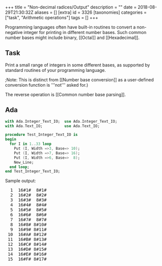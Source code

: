 +++
title = "Non-decimal radices/Output"
description = ""
date = 2018-08-29T21:30:32Z
aliases = []
[extra]
id = 3326
[taxonomies]
categories = ["task", "Arithmetic operations"]
tags = []
+++

Programming languages often have built-in routines to convert a non-negative integer for printing in different number bases. Such common number bases might include binary, [[Octal]] and [[Hexadecimal]].


## Task

Print a small range of integers in some different bases, as supported by standard routines of your programming language.


;Note:
This is distinct from [[Number base conversion]] as a user-defined conversion function is '''not''' asked for.)

The reverse operation is [[Common number base parsing]].





## Ada


```ada
with Ada.Integer_Text_IO;  use Ada.Integer_Text_IO;
with Ada.Text_IO;          use Ada.Text_IO;

procedure Test_Integer_Text_IO is
begin
  for I in 1..33 loop
    Put (I, Width =>3, Base=> 10);
    Put (I, Width =>7, Base=> 16);
    Put (I, Width =>6, Base=>  8);
    New_Line;
  end loop;
end Test_Integer_Text_IO;
```

Sample output:
<pre style="height:30ex;overflow:scroll">
  1  16#1#  8#1#
  2  16#2#  8#2#
  3  16#3#  8#3#
  4  16#4#  8#4#
  5  16#5#  8#5#
  6  16#6#  8#6#
  7  16#7#  8#7#
  8  16#8# 8#10#
  9  16#9# 8#11#
 10  16#A# 8#12#
 11  16#B# 8#13#
 12  16#C# 8#14#
 13  16#D# 8#15#
 14  16#E# 8#16#
 15  16#F# 8#17#
 16 16#10# 8#20#
 17 16#11# 8#21#
 18 16#12# 8#22#
 19 16#13# 8#23#
 20 16#14# 8#24#
 21 16#15# 8#25#
 22 16#16# 8#26#
 23 16#17# 8#27#
 24 16#18# 8#30#
 25 16#19# 8#31#
 26 16#1A# 8#32#
 27 16#1B# 8#33#
 28 16#1C# 8#34#
 29 16#1D# 8#35#
 30 16#1E# 8#36#
 31 16#1F# 8#37#
 32 16#20# 8#40#
 33 16#21# 8#41#

```



## Aime


```aime
o_xinteger(16, 1000000);
o_byte('\n');
o_xinteger(5, 1000000);
o_byte('\n');
o_xinteger(2, 1000000);
o_byte('\n');
```



## ALGOL 68

```algol68
main:(
  FOR i TO 33 DO
    printf(($10r6d," "16r6d," "8r6dl$, BIN i, BIN i, BIN i))
  OD
)
```

Sample output:

```txt

000001 000001 000001
000002 000002 000002
000003 000003 000003
000004 000004 000004
000005 000005 000005
000006 000006 000006
000007 000007 000007
000008 000008 000010
000009 000009 000011
000010 00000a 000012
000011 00000b 000013
000012 00000c 000014
000013 00000d 000015
000014 00000e 000016
000015 00000f 000017
000016 000010 000020
000017 000011 000021
000018 000012 000022
000019 000013 000023
000020 000014 000024
000021 000015 000025
000022 000016 000026
000023 000017 000027
000024 000018 000030
000025 000019 000031
000026 00001a 000032
000027 00001b 000033
000028 00001c 000034
000029 00001d 000035
000030 00001e 000036
000031 00001f 000037
000032 000020 000040
000033 000021 000041

```



## ALGOL W

Algol W has a standard procedure intbase16 that returns its parameter converted to a string in hexadecimal.

```algolw
begin
    % print some numbers in hex %
    for i := 0 until 20 do write( intbase16( i ) )
end.
```

```txt

    00000000
    00000001
    00000002
    00000003
    00000004
    00000005
    00000006
    00000007
    00000008
    00000009
    0000000A
    0000000B
    0000000C
    0000000D
    0000000E
    0000000F
    00000010
    00000011
    00000012
    00000013
    00000014

```



## AutoHotkey

contributed by Laszlo on the ahk [http://www.autohotkey.com/forum/post-276235.html#276235 forum]

```AutoHotkey
MsgBox % BC("FF",16,3) ; -> 100110 in base 3 = FF in hex = 256 in base 10

BC(NumStr,InputBase=8,OutputBase=10) {
  Static S = 12345678901234567890123456789012345678901234567890123456789012345
  DllCall("msvcrt\_i64toa","Int64",DllCall("msvcrt\_strtoui64","Str",NumStr,"Uint",0,"UInt",InputBase,"CDECLInt64"),"Str",S,"UInt",OutputBase,"CDECL")
  Return S
}
```



## AWK

C's printf() is just exposed:

```awk
$ awk '{printf("%d 0%o 0x%x\n",$1,$1,$1)}'
10
10 012 0xa
16
16 020 0x10
255
255 0377 0xff
```



## BBC BASIC


```bbcbasic
      REM STR$ converts to a decimal string:
      PRINT STR$(0)
      PRINT STR$(123456789)
      PRINT STR$(-987654321)

      REM STR$~ converts to a hexadecimal string:
      PRINT STR$~(43981)
      PRINT STR$~(-1)
```

'''Output:'''

```txt

0
123456789
-987654321
ABCD
FFFFFFFF

```



## Bc

Variable <code>obase</code> is the base for all output.  It can be 2 (binary) up to some implementation-dependent limit.  In [[GNU bc]] the limit may be large, for example 2^31, with "digits" of bases bigger than 36 printed as individual decimal numbers.
```Bc

for(i=1;i<10;i++) {
  obase=10; print i," "
  obase=8; print i," "
  obase=3; print i," "
  obase=2; print i
  print "\n"
}
```



## C



```c
#include <stdio.h>

int main()
{
  int i;

  for(i=1; i <= 33; i++)
    printf("%6d %6x %6o\n", i, i, i);

  return 0;
}
```


Binary conversion using <tt>%b</tt> is not standard.


## C#


```c#

using System;

namespace NonDecimalRadicesOutput
{
    class Program
    {
        static void Main(string[] args)
        {
            for (int i = 0; i < 42; i++)
            {
                string binary = Convert.ToString(i, 2);
                string octal = Convert.ToString(i, 8);
                string hexadecimal = Convert.ToString(i, 16);
                Console.WriteLine(string.Format("Decimal: {0}, Binary: {1}, Octal: {2}, Hexadecimal: {3}", i, binary, octal, hexadecimal));
            }

            Console.ReadKey();
        }
    }
}

```

```txt

Decimal: 0, Binary: 0, Octal: 0, Hexadecimal: 0
Decimal: 1, Binary: 1, Octal: 1, Hexadecimal: 1
Decimal: 2, Binary: 10, Octal: 2, Hexadecimal: 2
Decimal: 3, Binary: 11, Octal: 3, Hexadecimal: 3
Decimal: 4, Binary: 100, Octal: 4, Hexadecimal: 4
Decimal: 5, Binary: 101, Octal: 5, Hexadecimal: 5
Decimal: 6, Binary: 110, Octal: 6, Hexadecimal: 6
Decimal: 7, Binary: 111, Octal: 7, Hexadecimal: 7
Decimal: 8, Binary: 1000, Octal: 10, Hexadecimal: 8
Decimal: 9, Binary: 1001, Octal: 11, Hexadecimal: 9
Decimal: 10, Binary: 1010, Octal: 12, Hexadecimal: a
Decimal: 11, Binary: 1011, Octal: 13, Hexadecimal: b
Decimal: 12, Binary: 1100, Octal: 14, Hexadecimal: c
Decimal: 13, Binary: 1101, Octal: 15, Hexadecimal: d
Decimal: 14, Binary: 1110, Octal: 16, Hexadecimal: e
Decimal: 15, Binary: 1111, Octal: 17, Hexadecimal: f
Decimal: 16, Binary: 10000, Octal: 20, Hexadecimal: 10
Decimal: 17, Binary: 10001, Octal: 21, Hexadecimal: 11
Decimal: 18, Binary: 10010, Octal: 22, Hexadecimal: 12
Decimal: 19, Binary: 10011, Octal: 23, Hexadecimal: 13
Decimal: 20, Binary: 10100, Octal: 24, Hexadecimal: 14
Decimal: 21, Binary: 10101, Octal: 25, Hexadecimal: 15
Decimal: 22, Binary: 10110, Octal: 26, Hexadecimal: 16
Decimal: 23, Binary: 10111, Octal: 27, Hexadecimal: 17
Decimal: 24, Binary: 11000, Octal: 30, Hexadecimal: 18
Decimal: 25, Binary: 11001, Octal: 31, Hexadecimal: 19
Decimal: 26, Binary: 11010, Octal: 32, Hexadecimal: 1a
Decimal: 27, Binary: 11011, Octal: 33, Hexadecimal: 1b
Decimal: 28, Binary: 11100, Octal: 34, Hexadecimal: 1c
Decimal: 29, Binary: 11101, Octal: 35, Hexadecimal: 1d
Decimal: 30, Binary: 11110, Octal: 36, Hexadecimal: 1e
Decimal: 31, Binary: 11111, Octal: 37, Hexadecimal: 1f
Decimal: 32, Binary: 100000, Octal: 40, Hexadecimal: 20
Decimal: 33, Binary: 100001, Octal: 41, Hexadecimal: 21
Decimal: 34, Binary: 100010, Octal: 42, Hexadecimal: 22
Decimal: 35, Binary: 100011, Octal: 43, Hexadecimal: 23
Decimal: 36, Binary: 100100, Octal: 44, Hexadecimal: 24
Decimal: 37, Binary: 100101, Octal: 45, Hexadecimal: 25
Decimal: 38, Binary: 100110, Octal: 46, Hexadecimal: 26
Decimal: 39, Binary: 100111, Octal: 47, Hexadecimal: 27
Decimal: 40, Binary: 101000, Octal: 50, Hexadecimal: 28
Decimal: 41, Binary: 101001, Octal: 51, Hexadecimal: 29

```


Binary conversion is not standard.


## C++



```cpp
#include <iostream>
#include <iomanip>

int main()
{
  for (int i = 0; i <= 33; i++)
    std::cout << std::setw(6) << std::dec << i << " "
              << std::setw(6) << std::hex << i << " "
              << std::setw(6) << std::oct << i << std::endl;

  return 0;
}
```



## Clojure

Clojure eschews duplicating functionality already present in Java when interop is sufficiently idiomatic:

```lisp
(Integer/toBinaryString 25) ; returns "11001"
(Integer/toOctalString 25)  ; returns "31"
(Integer/toHexString 25)    ; returns "19"

(dotimes [i 20]
  (println (Integer/toHexString i)))
```



## Common Lisp


```lisp
(loop for n from 0 to 33 do
  (format t " ~6B ~3O ~2D ~2X~%" n n n n))
```



## D


```d
import std.stdio;

void main() {
    writeln("Base: 2      8     10     16");
    writeln("----------------------------");
    foreach (i; 0 .. 34)
        writefln(" %6b %6o %6d %6x", i, i, i, i);
}
```

```txt
Base: 2      8     10     16
----------------------------
      0      0      0      0
      1      1      1      1
     10      2      2      2
     11      3      3      3
    100      4      4      4
    101      5      5      5
    110      6      6      6
    111      7      7      7
   1000     10      8      8
   1001     11      9      9
   1010     12     10      a
   1011     13     11      b
   1100     14     12      c
   1101     15     13      d
   1110     16     14      e
   1111     17     15      f
  10000     20     16     10
  10001     21     17     11
  10010     22     18     12
  10011     23     19     13
  10100     24     20     14
  10101     25     21     15
  10110     26     22     16
  10111     27     23     17
  11000     30     24     18
  11001     31     25     19
  11010     32     26     1a
  11011     33     27     1b
  11100     34     28     1c
  11101     35     29     1d
  11110     36     30     1e
  11111     37     31     1f
 100000     40     32     20
 100001     41     33     21
```


### Tango Version

Number following formatting character is width. When no formatting
character is specified it is inferred from variable's type.

```d
for (int i = 0; i < 35; i++)
    Stdout.formatln ("{:b8} {:o3} {} {:x2}", i, i, i, i);
```



## E


```e
for value in 0..33 {
  for base in [2, 8, 10, 12, 16, 36] {
    def s := value.toString(base)
    print(" " * (8 - s.size()), s)
  }
  println()
}
```



## Elixir


```elixir
Enum.each(0..32, fn i -> :io.format "~2w :~6.2B, ~2.8B, ~2.16B~n", [i,i,i,i] end)
```


<pre style="height: 32ex; overflow: scroll">
 0 :     0,  0,  0
 1 :     1,  1,  1
 2 :    10,  2,  2
 3 :    11,  3,  3
 4 :   100,  4,  4
 5 :   101,  5,  5
 6 :   110,  6,  6
 7 :   111,  7,  7
 8 :  1000, 10,  8
 9 :  1001, 11,  9
10 :  1010, 12,  A
11 :  1011, 13,  B
12 :  1100, 14,  C
13 :  1101, 15,  D
14 :  1110, 16,  E
15 :  1111, 17,  F
16 : 10000, 20, 10
17 : 10001, 21, 11
18 : 10010, 22, 12
19 : 10011, 23, 13
20 : 10100, 24, 14
21 : 10101, 25, 15
22 : 10110, 26, 16
23 : 10111, 27, 17
24 : 11000, 30, 18
25 : 11001, 31, 19
26 : 11010, 32, 1A
27 : 11011, 33, 1B
28 : 11100, 34, 1C
29 : 11101, 35, 1D
30 : 11110, 36, 1E
31 : 11111, 37, 1F
32 :100000, 40, 20

```



## Erlang

Printing 63 (decimal) in some different bases (here: 3,8,16,26). The base can be 2..36.
```txt

4> [io:fwrite("~s ", [erlang:integer_to_list(63, X)]) || X <- [3,8,16,26]].
2100 77 3F 2B

```



## Euphoria


```euphoria
for i = 1 to 33 do
    printf(1,"%6d %6x %6o\n",{i,i,i})
end for
```


=={{header|F_Sharp|F#}}==
<p>Base 8, 10 and 16 can be output by <code>printf</code></p>

```fsharp
let ns = [30..33]
ns |> Seq.iter (fun n -> printfn " %3o %2d %2X" n n n)
```

```txt
 36 30 1E
 37 31 1F
 40 32 20
 41 33 21
```

<p>The .NET library <code>System.Convert</code> is able to also convert from and to base 2</p>

```fsharp
let bases = [2; 8; 10; 16]

ns |> Seq.map (fun n -> Seq.initInfinite (fun i -> n))
|> Seq.map (fun s -> Seq.zip s bases)
|> Seq.map (Seq.map System.Convert.ToString >> Seq.toList)
|> Seq.iter (fun s -> (printfn "%6s %2s %2s %2s" s.[0] s.[1] s.[2] s.[3]))
```

```txt
 11110 36 30 1e
 11111 37 31 1f
100000 40 32 20
100001 41 33 21
```



## Factor


```factor
1234567 2 36 [a,b] [ >base print ] with each
```

<pre style="height:30ex;overflow:scroll">
100101101011010000111
2022201111201
10231122013
304001232
42243331
13331215
4553207
2281451
1234567
773604
4b6547
342c19
241cb5
195be7
12d687
ed4ea
bdc71
98ig4
7e687
6769j
55kgf
49ahj
3h787
3407h
2i679
28jdj
206jj
1lhs8
1flm7
1adkn
15lk7
11bm4
vdwr
srsc
qglj

```



## Forth

GNU Forth has convenience functions for printing an integer in decimal or hex, regardless of the current BASE.

```forth
: main 34 1 do cr i dec. i hex. loop ;
main
...
11 $B
...
```

This is not standardized because such functions are very easy to define as needed:

```forth
: base. ( n base -- ) base @ >r  base !  .  r> base ! ;
: oct. ( n -- ) 8 base. ;
: bin. ( n -- ) 2 base. ;
```



## Fortran

```fortran
do n = 1, 33
  write(*, "(b6, o4, i4, z4)") n, n, n, n
end do
```



## FreeBASIC

FreeBASIC has built in functions called Hex, Str, Oct and Bin which convert decimal numbers into hexadecimal, decimal,
octal and binary strings respectively. Here's an example:

```freebasic
' FB 1.05.0 Win64

Dim ui(1 To 4) As UInteger = {10, 26, 52, 100}
Print "Decimal    Hex       Octal    Binary"
Print "
### ====  ========   =======   ===
"
For i As Integer = 1 To 4
  Print Str(ui(i)); Tab(12); Hex(ui(i)); Tab(23); Oct(ui(i)); Tab(31); Bin(ui(i))
Next

Sleep
```


```txt

Decimal    Hex       Octal    Binary

### ====  ========   =======   ===

10         A          12      1010
26         1A         32      11010
52         34         64      110100
100        64         144     1100100

```



## Gema

After decimal numbers in the input stream, add hexadecimal and octal of the same number in the output stream. Also after hexadecimal add decimal and octal, and after octal add decimal and hexadecimal.

```gema>0x<A
=$0 (@radix{16;10;$1}, 0@radix{16;8;$1})
0<D>=$0 (@radix{8;10;$1}, 0x@radix{8;16;$1})
<D>=$0 (0x@radix{10;16;$1}, 0@radix{10;8;$1})
```

Invocation and sample input and output

```txt
$ gema -p radix.gema
The 99 beers and 0x2D Scotches.
The 99 (0x63, 0143) beers and 0x2D (45, 055) Scotches.
```


## Go


```go
package main

import (
    "fmt"
    "math/big"
    "strconv"
)

func main() {
    // fmt.Print formats integer types directly as bases 2, 8, 10, and 16.
    fmt.Printf("%b\n", 13)
    fmt.Printf("%o\n", 13)
    fmt.Printf("%d\n", 13)
    fmt.Printf("%x\n", 13)
    // big ints work with fmt as well.
    d := big.NewInt(13)
    fmt.Printf("%b\n", d)
    fmt.Printf("%o\n", d)
    fmt.Printf("%d\n", d)
    fmt.Printf("%x\n", d)
    // strconv.FormatInt handles arbitrary bases from 2 to 36 for the
    // int64 type.  There is also strconv.FormatUInt for the uint64 type.
    // There no equivalent for big ints.
    fmt.Println(strconv.FormatInt(1313, 19))
}
```

```txt

1101
15
13
d
1101
15
13
d
3c2

```



## Haskell


```haskell
import Text.Printf

main :: IO ()
main = mapM_ f [0..33] where
  f :: Int -> IO ()
  f n = printf " %3o %2d %2X\n" n n n -- binary not supported
```


alternately, without <code>Text.Printf</code>:

```haskell
import Numeric

main :: IO ()
main = mapM_ f [0..33] where
  f :: Int -> IO ()
  f n = putStrLn $ " " ++ showOct n "" ++ " " ++ show n ++ " " ++ showHex n ""
```


Or, generalising and tabulating a little:

```haskell
import Data.List (unfoldr, transpose, intercalate)
import Data.Array (Array, listArray, (!))
import Data.Monoid ((<>))


-- ARBITRARY RADICES ---------------------------------------
bases :: [Int]
bases = abs <$> [2, 7, 8, 10, 12, 16, 32]

tableRows :: [[String]]
tableRows = ((([baseDigits] <*> bases) <*>) . return) <$> [1 .. 33]

digits :: Array Int Char
digits = listArray (0, 35) (['0' .. '9'] <> ['A' .. 'Z'])

baseDigits :: Int -> Int -> String
baseDigits base
  | base > 36 = const "Needs glyphs beyond Z"
  | otherwise = reverse . unfoldr remQuot
  where
    remQuot 0 = Nothing
    remQuot n =
      let (q, r) = quotRem n base
      in Just (digits ! r, q)

-- TEST AND TABULATION-------------------------------------
table :: String -> [[String]] -> [String]
table delim rows =
  intercalate delim <$>
  transpose
    ((fmap =<< flip justifyRight ' ' . maximum . fmap length) <$> transpose rows)

justifyRight :: Int -> Char -> String -> String
justifyRight n c s = drop (length s) (replicate n c <> s)

main :: IO ()
main =
  mapM_
    putStrLn
    (table " " (([fmap show, fmap $ const "----"] <*> [bases]) <> tableRows))
```

```txt
     2    7    8   10   12   16   32
  ---- ---- ---- ---- ---- ---- ----
     1    1    1    1    1    1    1
    10    2    2    2    2    2    2
    11    3    3    3    3    3    3
   100    4    4    4    4    4    4
   101    5    5    5    5    5    5
   110    6    6    6    6    6    6
   111   10    7    7    7    7    7
  1000   11   10    8    8    8    8
  1001   12   11    9    9    9    9
  1010   13   12   10    A    A    A
  1011   14   13   11    B    B    B
  1100   15   14   12   10    C    C
  1101   16   15   13   11    D    D
  1110   20   16   14   12    E    E
  1111   21   17   15   13    F    F
 10000   22   20   16   14   10    G
 10001   23   21   17   15   11    H
 10010   24   22   18   16   12    I
 10011   25   23   19   17   13    J
 10100   26   24   20   18   14    K
 10101   30   25   21   19   15    L
 10110   31   26   22   1A   16    M
 10111   32   27   23   1B   17    N
 11000   33   30   24   20   18    O
 11001   34   31   25   21   19    P
 11010   35   32   26   22   1A    Q
 11011   36   33   27   23   1B    R
 11100   40   34   28   24   1C    S
 11101   41   35   29   25   1D    T
 11110   42   36   30   26   1E    U
 11111   43   37   31   27   1F    V
100000   44   40   32   28   20   10
100001   45   41   33   29   21   11
```



## HicEst


```HicEst
DO n = 1, 33
  WRITE(Format="b6.0, o4.0, i4.0, z4.0") n, n, n, n
ENDDO
```


=={{header|Icon}} and {{header|Unicon}}==
Strictly speaking output conversion to different representations isn't built-in to Icon and Unicon; however, printf is included as part of the standard library.

```Icon
procedure main()
write("Non-decimal radices/Output")
every i := 255 | 2 | 5 | 16 do {
   printf("%%d = %d\n",i) # integer format
   printf("%%x = %x\n",i) # hex format
   printf("%%o = %o\n",i) # octal format
   printf("%%s = %s\n",i) # string format
   printf("%%i = %i\n",i) # image format
   }
end
```


[http://www.cs.arizona.edu/icon/library/src/procs/printf.icn printf.icn provides printf, fprintf, and sprintf]
Output:
```txt
%d = 255
%x = ff
%o = 377
%s = 255
%i = 255
...
```



## J


J can natively break out numbers using a specific base


```j
   2 #.inv 12
1 1 0 0
   3 #.inv 100
1 0 2 0 1
   16 #.inv 180097588
10 11 12 1 2 3 4
```

However, this numeric representation would not satisfy most people's idea of "formatting", for most bases.  It might be useful, however, for bases less than 10:


```j
   8 #.inv 4009
7 6 5 1
   -.&' '": 8 #.inv 4009
7651
```

J also includes some explicit support for hexadecimal numbers


```j
  require 'convert'
   hfd 180097588
ABC1234
```

(and a few other hexadecimal related mechanisms which are not relevant here.)


## Java


```java5
public static void main(String args[]){
   for(int a= 0;a < 33;a++){
      System.out.println(Integer.toBinaryString(a));
      System.out.println(Integer.toOctalString(a));
      System.out.println(Integer.toHexString(a));
      //the above methods treat the integer as unsigned
      //there are also corresponding Long.to***String() methods for long's.

      System.out.printf("%3o %2d %2x\n",a ,a ,a); //printf like the other languages; binary not supported
   }
}
```



## JavaScript

The <code><i>number</i>.toString(<i>radix</i>)</code> method produces a string representation of a number in any radix between 2 and 36.


```javascript
var bases = [2, 8, 10, 16, 24];
for (var n = 0; n <= 33; n++) {
    var row = [];
    for (var i = 0; i < bases.length; i++)
        row.push( n.toString(bases[i]) );
    print(row.join(', '));
}
```


outputs
<pre style='height: 30ex; overflow: scroll'>0, 0, 0, 0, 0
1, 1, 1, 1, 1
10, 2, 2, 2, 2
11, 3, 3, 3, 3
100, 4, 4, 4, 4
101, 5, 5, 5, 5
110, 6, 6, 6, 6
111, 7, 7, 7, 7
1000, 10, 8, 8, 8
1001, 11, 9, 9, 9
1010, 12, 10, a, a
1011, 13, 11, b, b
1100, 14, 12, c, c
1101, 15, 13, d, d
1110, 16, 14, e, e
1111, 17, 15, f, f
10000, 20, 16, 10, g
10001, 21, 17, 11, h
10010, 22, 18, 12, i
10011, 23, 19, 13, j
10100, 24, 20, 14, k
10101, 25, 21, 15, l
10110, 26, 22, 16, m
10111, 27, 23, 17, n
11000, 30, 24, 18, 10
11001, 31, 25, 19, 11
11010, 32, 26, 1a, 12
11011, 33, 27, 1b, 13
11100, 34, 28, 1c, 14
11101, 35, 29, 1d, 15
11110, 36, 30, 1e, 16
11111, 37, 31, 1f, 17
100000, 40, 32, 20, 18
100001, 41, 33, 21, 19
```



## Julia

```julia
using Primes
println("Primes ≤ $hi written in common bases.")
@printf("%8s%8s%8s%8s", "bin", "oct", "dec", "hex")
for i in primes(50)
    @printf("%8s%8s%8s%8s\n", bin(i), oct(i), dec(i), hex(i))
end
```


```txt
Primes ≤ 50 written in common bases.
     bin     oct     dec     hex
      10       2       2       2
      11       3       3       3
     101       5       5       5
     111       7       7       7
    1011      13      11       b
    1101      15      13       d
   10001      21      17      11
   10011      23      19      13
   10111      27      23      17
   11101      35      29      1d
   11111      37      31      1f
  100101      45      37      25
  101001      51      41      29
  101011      53      43      2b
  101111      57      47      2f
```



## Kotlin


```scala
// version 1.1.2

fun main(args: Array<String>) {
    val bases = intArrayOf(2, 8, 10, 16, 19, 36)
    for (base in bases) print("%6s".format(base))
    println()
    println("-".repeat(6 * bases.size))
    for (i in 0..35) {
        for (base in bases) print("%6s".format(i.toString(base)))
        println()
    }
}
```


```txt

     2     8    10    16    19    36
------------------------------------
     0     0     0     0     0     0
     1     1     1     1     1     1
    10     2     2     2     2     2
    11     3     3     3     3     3
   100     4     4     4     4     4
   101     5     5     5     5     5
   110     6     6     6     6     6
   111     7     7     7     7     7
  1000    10     8     8     8     8
  1001    11     9     9     9     9
  1010    12    10     a     a     a
  1011    13    11     b     b     b
  1100    14    12     c     c     c
  1101    15    13     d     d     d
  1110    16    14     e     e     e
  1111    17    15     f     f     f
 10000    20    16    10     g     g
 10001    21    17    11     h     h
 10010    22    18    12     i     i
 10011    23    19    13    10     j
 10100    24    20    14    11     k
 10101    25    21    15    12     l
 10110    26    22    16    13     m
 10111    27    23    17    14     n
 11000    30    24    18    15     o
 11001    31    25    19    16     p
 11010    32    26    1a    17     q
 11011    33    27    1b    18     r
 11100    34    28    1c    19     s
 11101    35    29    1d    1a     t
 11110    36    30    1e    1b     u
 11111    37    31    1f    1c     v
100000    40    32    20    1d     w
100001    41    33    21    1e     x
100010    42    34    22    1f     y
100011    43    35    23    1g     z

```



## Locomotive Basic



```locobasic
10 FOR i=1 TO 20
20 PRINT i,BIN$(i),HEX$(i)
30 NEXT
```


Output:

<pre style='height: 30ex; overflow: scroll'> 1           1            1
 2           10           2
 3           11           3
 4           100          4
 5           101          5
 6           110          6
 7           111          7
 8           1000         8
 9           1001         9
 10          1010         A
 11          1011         B
 12          1100         C
 13          1101         D
 14          1110         E
 15          1111         F
 16          10000        10
 17          10001        11
 18          10010        12
 19          10011        13
 20          10100        14
```



## Lua


```lua
for i = 1, 33 do
    print( string.format( "%o \t %d \t %x", i, i, i ) )
end
```



## Mathematica


```Mathematica
Scan[Print[IntegerString[#, 2], ",", IntegerString[#, 8],
",",#, ",",IntegerString[#, 16],",", IntegerString[#, 36]]&, Range[38]]
```


Output:


```txt

1,1,1,1,1
10,2,2,2,2
11,3,3,3,3
...
...
100010,42,34,22,y
100011,43,35,23,z
100100,44,36,24,10
100101,45,37,25,11
100110,46,38,26,12
```


=={{header|MATLAB}} / {{header|Octave}}==

```MATLAB
fprintf('%3d  %3o  %3x\n',repmat(1:20,3,1))
```

Output:

```txt
  1    1    1
  2    2    2
  3    3    3
  4    4    4
  5    5    5
  6    6    6
  7    7    7
  8   10    8
  9   11    9
 10   12    a
 11   13    b
 12   14    c
 13   15    d
 14   16    e
 15   17    f
 16   20   10
 17   21   11
 18   22   12
 19   23   13
 20   24   14
```


=={{header|Modula-3}}==

```modula3
MODULE Conv EXPORTS Main;

IMPORT IO, Fmt;

BEGIN
  FOR i := 1 TO 33 DO
    IO.Put(Fmt.Int(i, base := 10) & " ");
    IO.Put(Fmt.Int(i, base := 16) & " ");
    IO.Put(Fmt.Int(i, base := 8) & " ");
    IO.Put("\n");
  END;
END Conv.
```

Output:
<pre style="height:30ex;overflow:scroll">
1 1 1
2 2 2
3 3 3
4 4 4
5 5 5
6 6 6
7 7 7
8 8 10
9 9 11
10 a 12
11 b 13
12 c 14
13 d 15
14 e 16
15 f 17
16 10 20
17 11 21
18 12 22
19 13 23
20 14 24
21 15 25
22 16 26
23 17 27
24 18 30
25 19 31
26 1a 32
27 1b 33
28 1c 34
29 1d 35
30 1e 36
31 1f 37
32 20 40
33 21 41

```



## NetRexx


```NetRexx
/* NetRexx */
options replace format comments java crossref symbols nobinary

import java.util.Formatter

loop i_ = 1 to 3
  loop n_ = 20 to 20000 by 2131
    select case i_
      when 1 then say useBif(n_)
      when 2 then say useJavaFormat(n_)
      when 3 then say useJavaNumber(n_)
      otherwise nop
      end
    end n_
  say
end i_

return

-- NetRexx doesn't have a decimal to octal conversion
method useBif(n_) public static
  d_ = '_'
  return '[Base 16='n_.d2x().right(8)',Base 10='n_.right(8)',Base 8='d_.right(8)',Base 2='n_.d2x().x2b().right(20)']'

-- Some of Java's java.lang.Number classes have conversion methods
method useJavaNumber(n_) public static
  nx = Long.toHexString(n_)
  nd = Long.toString(n_)
  no = Long.toOctalString(n_)
  nb = Long.toBinaryString(n_)
  return '[Base 16='Rexx(nx).right(8)',Base 10='Rexx(nd).right(8)',Base 8='Rexx(no).right(8)',Base 2='Rexx(nb).right(20)']'

-- Java Formatter doesn't have a decimal to binary conversion
method useJavaFormat(n_) public static
  fb = StringBuilder()
  fm = Formatter(fb)
  fm.format("[Base 16=%1$8x,Base 10=%1$8d,Base 8=%1$8o,Base 2=%2$20s]", [Object Long(n_), String('_')])
  return fb.toString()

```

'''Output:'''
<pre style="height:30ex; overflow:scroll;">
[Base 16=      14,Base 10=      20,Base 8=       _,Base 2=            00010100]
[Base 16=     867,Base 10=    2151,Base 8=       _,Base 2=        100001100111]
[Base 16=    10BA,Base 10=    4282,Base 8=       _,Base 2=    0001000010111010]
[Base 16=    190D,Base 10=    6413,Base 8=       _,Base 2=    0001100100001101]
[Base 16=    2160,Base 10=    8544,Base 8=       _,Base 2=    0010000101100000]
[Base 16=    29B3,Base 10=   10675,Base 8=       _,Base 2=    0010100110110011]
[Base 16=    3206,Base 10=   12806,Base 8=       _,Base 2=    0011001000000110]
[Base 16=    3A59,Base 10=   14937,Base 8=       _,Base 2=    0011101001011001]
[Base 16=    42AC,Base 10=   17068,Base 8=       _,Base 2=    0100001010101100]
[Base 16=    4AFF,Base 10=   19199,Base 8=       _,Base 2=    0100101011111111]

[Base 16=      14,Base 10=      20,Base 8=      24,Base 2=                   _]
[Base 16=     867,Base 10=    2151,Base 8=    4147,Base 2=                   _]
[Base 16=    10ba,Base 10=    4282,Base 8=   10272,Base 2=                   _]
[Base 16=    190d,Base 10=    6413,Base 8=   14415,Base 2=                   _]
[Base 16=    2160,Base 10=    8544,Base 8=   20540,Base 2=                   _]
[Base 16=    29b3,Base 10=   10675,Base 8=   24663,Base 2=                   _]
[Base 16=    3206,Base 10=   12806,Base 8=   31006,Base 2=                   _]
[Base 16=    3a59,Base 10=   14937,Base 8=   35131,Base 2=                   _]
[Base 16=    42ac,Base 10=   17068,Base 8=   41254,Base 2=                   _]
[Base 16=    4aff,Base 10=   19199,Base 8=   45377,Base 2=                   _]

[Base 16=      14,Base 10=      20,Base 8=      24,Base 2=               10100]
[Base 16=     867,Base 10=    2151,Base 8=    4147,Base 2=        100001100111]
[Base 16=    10ba,Base 10=    4282,Base 8=   10272,Base 2=       1000010111010]
[Base 16=    190d,Base 10=    6413,Base 8=   14415,Base 2=       1100100001101]
[Base 16=    2160,Base 10=    8544,Base 8=   20540,Base 2=      10000101100000]
[Base 16=    29b3,Base 10=   10675,Base 8=   24663,Base 2=      10100110110011]
[Base 16=    3206,Base 10=   12806,Base 8=   31006,Base 2=      11001000000110]
[Base 16=    3a59,Base 10=   14937,Base 8=   35131,Base 2=      11101001011001]
[Base 16=    42ac,Base 10=   17068,Base 8=   41254,Base 2=     100001010101100]
[Base 16=    4aff,Base 10=   19199,Base 8=   45377,Base 2=     100101011111111]

```



## Nim


```nim
import strutils

for i in 0..33:
  echo toBin(i, 6)," ",toOct(i, 3)," ",align($i,2)," ",toHex(i,2)
```

Output:

```txt
000000 000  0 00
000001 001  1 01
000010 002  2 02
000011 003  3 03
000100 004  4 04
000101 005  5 05
000110 006  6 06
000111 007  7 07
001000 010  8 08
001001 011  9 09
001010 012 10 0A
001011 013 11 0B
001100 014 12 0C
001101 015 13 0D
001110 016 14 0E
001111 017 15 0F
010000 020 16 10
010001 021 17 11
010010 022 18 12
010011 023 19 13
010100 024 20 14
010101 025 21 15
010110 026 22 16
010111 027 23 17
011000 030 24 18
011001 031 25 19
011010 032 26 1A
011011 033 27 1B
011100 034 28 1C
011101 035 29 1D
011110 036 30 1E
011111 037 31 1F
100000 040 32 20
100001 041 33 21
```



## OCaml


```ocaml
for n = 0 to 33 do
  Printf.printf " %3o %2d %2X\n" n n n (* binary not supported *)
done
```



## PARI/GP

The only bases supported by the language itself (as opposed to custom functions) are binary and decimal.

```parigp
printbinary(n)={
  n=binary(n);
  for(i=1,#n,print1(n[i]))
};
printdecimal(n)={
  print1(n)
};
```



## Perl


```perl
foreach my $n (0..33) {
  printf " %6b %3o %2d %2X\n", $n, $n, $n, $n;
}
```



## Perl 6


Calling the <code>.base</code> method on a number returns a string. It can handle all bases between 2 and 36:


```perl6
say 30.base(2);   # "11110"
say 30.base(8);   # "36"
say 30.base(10);  # "30"
say 30.base(16);  # "1E"
say 30.base(30);  # "10"
```


Alternatively, <code>printf</code> can be used for some common number bases:

```perl6
for 0..33 -> $n {
  printf " %6b %3o %2d %2X\n", $n xx 4;
}
```



## Phix


```phix
for i=1 to 33 do
    printf(1,"decimal:%6d hex:%6x HEX:%6X octal:%6o binary:%6b\n",{i,i,i})
end for
```



## PHP


```php
<?php
foreach (range(0, 33) as $n) {
  echo decbin($n), "\t", decoct($n), "\t", $n, "\t", dechex($n), "\n";
}
?>
```



```php
<?php
foreach (range(0, 33) as $n) {
  printf(" %6b %3o %2d %2X\n", $n, $n, $n, $n);
}
?>
```



## PicoLisp


```PicoLisp
(de printNumber (N Base)
   (when (>= N Base)
      (printNumber (/ N Base) Base) )
   (let C (% N Base)
      (and (> C 9) (inc 'C 39))
      (prin (char (+ C `(char "0")))) ) )

(printNumber 26 16))
(prinl)
(printNumber 123456789012345678901234567890 36))
(prinl)
```

Output:

```txt
1a
byw97um9s91dlz68tsi
```



## PL/I


```PL/I

get list (n);
put skip list (n);      /* Prints N in decimal */
put skip edit (n) (B);  /* prints N as a bit string, N > 0 */

```



## PowerShell

The .NET class <code>Convert</code> handles conversions in binary, octal, decimal and hexadecimal. Furthermore, format strings may be used for hexadecimal conversion.

```powershell
foreach ($n in 0..33) {
    "Base 2:  " + [Convert]::ToString($n, 2)
    "Base 8:  " + [Convert]::ToString($n, 8)
    "Base 10: " + $n
    "Base 10: " + [Convert]::ToString($n, 10)
    "Base 10: " + ("{0:D}" -f $n)
    "Base 16: " + [Convert]::ToString($n, 16)
    "Base 16: " + ("{0:X}" -f $n)
}
```



## PureBasic


```PureBasic
For i=105 To 115
  Bin$=RSet(Bin(i),8,"0") ;- Convert to wanted type & pad with '0'
  Hex$=RSet(Hex(i),4,"0")
  Dec$=RSet(Str(i),3)
  PrintN(Dec$+" decimal = %"+Bin$+" = $"+Hex$+".")
Next
```


 105 decimal = %01101001 = $0069.
 106 decimal = %01101010 = $006A.
 107 decimal = %01101011 = $006B.
 108 decimal = %01101100 = $006C.
 109 decimal = %01101101 = $006D.
 110 decimal = %01101110 = $006E.
 111 decimal = %01101111 = $006F.
 112 decimal = %01110000 = $0070.
 113 decimal = %01110001 = $0071.
 114 decimal = %01110010 = $0072.
 115 decimal = %01110011 = $0073.


## Python

Binary (b), Octal (o), Decimal (d), and Hexadecimal (X and x) are supported by the [http://www.python.org/dev/peps/pep-3101/ format]method of a string
<div style="height:30ex;overflow:scroll">
```python>>>
 for n in range(34):
	print " {0:6b} {1:3o} {2:2d} {3:2X}".format(n, n, n, n)
	#The following would give the same output, and,
	#due to the outer brackets, works with Python 3.0 too
	#print ( " {n:6b} {n:3o} {n:2d} {n:2X}".format(n=n) )


      0   0  0  0
      1   1  1  1
     10   2  2  2
     11   3  3  3
    100   4  4  4
    101   5  5  5
    110   6  6  6
    111   7  7  7
   1000  10  8  8
   1001  11  9  9
   1010  12 10  A
   1011  13 11  B
   1100  14 12  C
   1101  15 13  D
   1110  16 14  E
   1111  17 15  F
  10000  20 16 10
  10001  21 17 11
  10010  22 18 12
  10011  23 19 13
  10100  24 20 14
  10101  25 21 15
  10110  26 22 16
  10111  27 23 17
  11000  30 24 18
  11001  31 25 19
  11010  32 26 1A
  11011  33 27 1B
  11100  34 28 1C
  11101  35 29 1D
  11110  36 30 1E
  11111  37 31 1F
 100000  40 32 20
 100001  41 33 21
>>>
```
</div>

Octal (o), Decimal (d), and Hexadecimal (X and x), but not binary are supported by the string modulo operator, %:

```python
for n in range(34):
	print " %3o %2d %2X" % (n, n, n)
```


----
For each of these bases there is also a built-in function that will convert it to a string with the proper prefix appended, so that it is a valid Python expression:

```python
n = 33
#Python 3.x:
print(bin(n), oct(n), n, hex(n)) # bin() only available in Python 3.x and 2.6
# output: 0b100001 0o41 33 0x21

#Python 2.x:
#print oct(n), n, hex(n)
# output: 041 33 0x21
```



## R

Conversion to and from binary does not have built-in support.

```R
# dec to oct
as.octmode(x)
# dec to hex
as.hexmode(x)
# oct or hex to dec
as.integer(x)
# or
as.numeric(x)
```



## Racket



```racket

#lang racket

;; Explicit conversion of numbers can use the standard radices
(map (λ(r) (number->string 123 r)) '(2 8 10 16))
;; -> '("1111011" "173" "123" "7b")

;; There is also the `~r' formatting function that works with any radix
;; up to 36
(for/list ([r (in-range 2 37)]) (~r 123 #:base r))
;; -> '("1111011" "02111" "3231" "344" "323" "432" "173" "641" "123" "201"
;;      "3a" "69" "b8" "38" "7b" "47" "f6" "96" "36" "i5" "d5" "85" "35"
;;      "n4" "j4" "f4" "b4" "74" "34" "u3" "r3" "o3" "l3" "i3" "f3")

```



## REXX

===dec ◄──► bin, hex===
Note that some REXX interpreters have the '''D2B''' (decimal-->binary) built-in function.

So, the '''D2B''' function was coded here for those REXX interpreters that don't have that function.


The reason for the apparent complexity of the '''D2B''' function is to handle the special case of

zero   (with regards to striping leading zeroes from the converted number)..

```rexx
/*REXX pgm shows REXX's ability to show decimal numbers in binary & hex.*/

      do j=0  to 50                /*show some low-value num conversions*/
      say right(j,3)         ' in decimal is',
          right(d2b(j),12)   " in binary",
          right(d2x(j),12)   ' in hexadecimal.'
      end   /*j*/
exit                                   /*stick a fork in it, we're done.*/
/*────────────────────────────D2B subroutine────────────────────────────*/
d2b: return word(strip(x2b(d2x(arg(1))),'L',0) 0,1)  /*convert dec──►bin*/
```

'''output'''
<pre style="height:20ex">
  0  in decimal is            0  in binary            0  in hexadecimal.
  1  in decimal is            1  in binary            1  in hexadecimal.
  2  in decimal is           10  in binary            2  in hexadecimal.
  3  in decimal is           11  in binary            3  in hexadecimal.
  4  in decimal is          100  in binary            4  in hexadecimal.
  5  in decimal is          101  in binary            5  in hexadecimal.
  6  in decimal is          110  in binary            6  in hexadecimal.
  7  in decimal is          111  in binary            7  in hexadecimal.
  8  in decimal is         1000  in binary            8  in hexadecimal.
  9  in decimal is         1001  in binary            9  in hexadecimal.
 10  in decimal is         1010  in binary            A  in hexadecimal.
 11  in decimal is         1011  in binary            B  in hexadecimal.
 12  in decimal is         1100  in binary            C  in hexadecimal.
 13  in decimal is         1101  in binary            D  in hexadecimal.
 14  in decimal is         1110  in binary            E  in hexadecimal.
 15  in decimal is         1111  in binary            F  in hexadecimal.
 16  in decimal is        10000  in binary           10  in hexadecimal.
 17  in decimal is        10001  in binary           11  in hexadecimal.
 18  in decimal is        10010  in binary           12  in hexadecimal.
 19  in decimal is        10011  in binary           13  in hexadecimal.
 20  in decimal is        10100  in binary           14  in hexadecimal.
 21  in decimal is        10101  in binary           15  in hexadecimal.
 22  in decimal is        10110  in binary           16  in hexadecimal.
 23  in decimal is        10111  in binary           17  in hexadecimal.
 24  in decimal is        11000  in binary           18  in hexadecimal.
 25  in decimal is        11001  in binary           19  in hexadecimal.
 26  in decimal is        11010  in binary           1A  in hexadecimal.
 27  in decimal is        11011  in binary           1B  in hexadecimal.
 28  in decimal is        11100  in binary           1C  in hexadecimal.
 29  in decimal is        11101  in binary           1D  in hexadecimal.
 30  in decimal is        11110  in binary           1E  in hexadecimal.
 31  in decimal is        11111  in binary           1F  in hexadecimal.
 32  in decimal is       100000  in binary           20  in hexadecimal.
 33  in decimal is       100001  in binary           21  in hexadecimal.
 34  in decimal is       100010  in binary           22  in hexadecimal.
 35  in decimal is       100011  in binary           23  in hexadecimal.
 36  in decimal is       100100  in binary           24  in hexadecimal.
 37  in decimal is       100101  in binary           25  in hexadecimal.
 38  in decimal is       100110  in binary           26  in hexadecimal.
 39  in decimal is       100111  in binary           27  in hexadecimal.
 40  in decimal is       101000  in binary           28  in hexadecimal.
 41  in decimal is       101001  in binary           29  in hexadecimal.
 42  in decimal is       101010  in binary           2A  in hexadecimal.
 43  in decimal is       101011  in binary           2B  in hexadecimal.
 44  in decimal is       101100  in binary           2C  in hexadecimal.
 45  in decimal is       101101  in binary           2D  in hexadecimal.
 46  in decimal is       101110  in binary           2E  in hexadecimal.
 47  in decimal is       101111  in binary           2F  in hexadecimal.
 48  in decimal is       110000  in binary           30  in hexadecimal.
 49  in decimal is       110001  in binary           31  in hexadecimal.
 50  in decimal is       110010  in binary           32  in hexadecimal.

```


===dec ◄──► bin, hex, char===
Rexx also has the ability to use base 256 and uses the D2C and C2D function for this purpose.


Of course, using base 256 is hampered in ASCII machines in that some lower values are

interpreted by the operating system as control characters and therefore aren't displayed as their (true) glyph.

```rexx
/*REXX program shows REXX's ability to show dec nums in bin/hex/base256.*/

      do j=14  to 67               /*display some lower-value numbers.  */
      say right(j,3)        ' in decimal is',
          right(d2b(j),12)  " in binary",
          right(d2x(j),12)  ' in hexadecimal',
          right(d2c(j),12)  ' in base256.'
      end
exit                                   /*stick a fork in it, we're done.*/
/*────────────────────────────D2B subroutine────────────────────────────*/
d2b: return word(strip(x2b(d2x(arg(1))),'L',0) 0,1)  /*convert dec──►bin*/
```

'''output'''
<pre style="height:20ex">
 14  in decimal is         1110  in binary            E  in hexadecimal            ♫  in base256.
 15  in decimal is         1111  in binary            F  in hexadecimal            ☼  in base256.
 16  in decimal is        10000  in binary           10  in hexadecimal            ►  in base256.
 17  in decimal is        10001  in binary           11  in hexadecimal            ◄  in base256.
 18  in decimal is        10010  in binary           12  in hexadecimal            ↕  in base256.
 19  in decimal is        10011  in binary           13  in hexadecimal            ‼  in base256.
 20  in decimal is        10100  in binary           14  in hexadecimal            ¶  in base256.
 21  in decimal is        10101  in binary           15  in hexadecimal            §  in base256.
 22  in decimal is        10110  in binary           16  in hexadecimal            ▬  in base256.
 23  in decimal is        10111  in binary           17  in hexadecimal            ↨  in base256.
 24  in decimal is        11000  in binary           18  in hexadecimal            ↑  in base256.
 25  in decimal is        11001  in binary           19  in hexadecimal            ↓  in base256.
 26  in decimal is        11010  in binary           1A  in hexadecimal            →  in base256.
 27  in decimal is        11011  in binary           1B  in hexadecimal            ←  in base256.
 28  in decimal is        11100  in binary           1C  in hexadecimal            ∟  in base256.
 29  in decimal is        11101  in binary           1D  in hexadecimal            ↔  in base256.
 30  in decimal is        11110  in binary           1E  in hexadecimal            ▲  in base256.
 31  in decimal is        11111  in binary           1F  in hexadecimal            ▼  in base256.
 32  in decimal is       100000  in binary           20  in hexadecimal               in base256.
 33  in decimal is       100001  in binary           21  in hexadecimal            !  in base256.
 34  in decimal is       100010  in binary           22  in hexadecimal            "  in base256.
 35  in decimal is       100011  in binary           23  in hexadecimal            #  in base256.
 36  in decimal is       100100  in binary           24  in hexadecimal            $  in base256.
 37  in decimal is       100101  in binary           25  in hexadecimal            %  in base256.
 38  in decimal is       100110  in binary           26  in hexadecimal            &  in base256.
 39  in decimal is       100111  in binary           27  in hexadecimal            '  in base256.
 40  in decimal is       101000  in binary           28  in hexadecimal            (  in base256.
 41  in decimal is       101001  in binary           29  in hexadecimal            )  in base256.
 42  in decimal is       101010  in binary           2A  in hexadecimal            *  in base256.
 43  in decimal is       101011  in binary           2B  in hexadecimal            +  in base256.
 44  in decimal is       101100  in binary           2C  in hexadecimal            ,  in base256.
 45  in decimal is       101101  in binary           2D  in hexadecimal            -  in base256.
 46  in decimal is       101110  in binary           2E  in hexadecimal            .  in base256.
 47  in decimal is       101111  in binary           2F  in hexadecimal            /  in base256.
 48  in decimal is       110000  in binary           30  in hexadecimal            0  in base256.
 49  in decimal is       110001  in binary           31  in hexadecimal            1  in base256.
 50  in decimal is       110010  in binary           32  in hexadecimal            2  in base256.
 51  in decimal is       110011  in binary           33  in hexadecimal            3  in base256.
 52  in decimal is       110100  in binary           34  in hexadecimal            4  in base256.
 53  in decimal is       110101  in binary           35  in hexadecimal            5  in base256.
 54  in decimal is       110110  in binary           36  in hexadecimal            6  in base256.
 55  in decimal is       110111  in binary           37  in hexadecimal            7  in base256.
 56  in decimal is       111000  in binary           38  in hexadecimal            8  in base256.
 57  in decimal is       111001  in binary           39  in hexadecimal            9  in base256.
 58  in decimal is       111010  in binary           3A  in hexadecimal            :  in base256.
 59  in decimal is       111011  in binary           3B  in hexadecimal            ;  in base256.
 60  in decimal is       111100  in binary           3C  in hexadecimal            <  in base256.
 61  in decimal is       111101  in binary           3D  in hexadecimal            =  in base256.
 62  in decimal is       111110  in binary           3E  in hexadecimal            >  in base256.
 63  in decimal is       111111  in binary           3F  in hexadecimal            ?  in base256.
 64  in decimal is      1000000  in binary           40  in hexadecimal            @  in base256.
 65  in decimal is      1000001  in binary           41  in hexadecimal            A  in base256.
 66  in decimal is      1000010  in binary           42  in hexadecimal            B  in base256.
 67  in decimal is      1000011  in binary           43  in hexadecimal            C  in base256.

```



## Ring


```ring

# Project : Non Decimal radices/Output

see string(0) + nl
see string(123456789) + nl
see string(-987654321) + nl

see upper(hex(43981)) + nl
see upper(hex(-1)) + nl

```

Output:

```txt

0
123456789
-987654321
ABCD
FFFFFFFF

```



## Ruby


```ruby
for n in 0..33
  puts " %6b %3o %2d %2X" % [n, n, n, n]
end
puts
[2,8,10,16,36].each {|i| puts " 100.to_s(#{i}) => #{100.to_s(i)}"}
```

<div style="height:30ex;overflow:scroll">
      0   0  0  0
      1   1  1  1
     10   2  2  2
     11   3  3  3
    100   4  4  4
    101   5  5  5
    110   6  6  6
    111   7  7  7
   1000  10  8  8
   1001  11  9  9
   1010  12 10  A
   1011  13 11  B
   1100  14 12  C
   1101  15 13  D
   1110  16 14  E
   1111  17 15  F
  10000  20 16 10
  10001  21 17 11
  10010  22 18 12
  10011  23 19 13
  10100  24 20 14
  10101  25 21 15
  10110  26 22 16
  10111  27 23 17
  11000  30 24 18
  11001  31 25 19
  11010  32 26 1A
  11011  33 27 1B
  11100  34 28 1C
  11101  35 29 1D
  11110  36 30 1E
  11111  37 31 1F
 100000  40 32 20
 100001  41 33 21

 100.to_s(2) => 1100100
 100.to_s(8) => 144
 100.to_s(10) => 100
 100.to_s(16) => 64
 100.to_s(36) => 2s
</div>


## Run BASIC


```runbasic

print asc("X")			' convert to ascii
print chr$(169)			' ascii to character
print dechex$(255)		' decimal to hex
print hexdec("FF")		' hex to decimal
print str$(467)			' decimal to string
print val("27")			' string to decimal

```



## Scala


```Scala
object Main extends App {
  val radices = List(2, 8, 10, 16, 19, 36)
  for (base <- radices) print(f"$base%6d")
  println(s"""\n${"-" * (6 * radices.length)}""")
  for (i <- BigInt(0) to 35; // BigInt has a toString(radix) method
       radix <- radices;
       eol = if (radix == radices.last) '\n' else '\0'
  ) print(f"${i.toString(radix)}%6s$eol")
}
```


## Scheme


```scheme
(do ((i 0 (+ i 1)))
    ((>= i 33))
    (display (number->string i 2)) ; binary
    (display "  ")
    (display (number->string i 8)) ; octal
    (display "  ")
    (display (number->string i 10)) ; decimal, the "10" is optional
    (display "  ")
    (display (number->string i 16)) ; hex
    (newline))
```



## Seed7

The [http://seed7.sourceforge.net/libraries/integer.htm#%28in_integer%29radix%28in_integer%29 radix]
operator converts an integer number to a string. The conversion uses the numeral system with
the given base. The base can be any integer value between 2 and 36. Digits greater than 9
are represented with lower case characers (10 is represented with a, etc.). The operator
[http://seed7.sourceforge.net/libraries/integer.htm#%28in_integer%29RADIX%28in_integer%29 RADIX] works
just like ''radix'', but uses upper case characters for digits greater than 9 (10 is represented with A, etc.).
The [http://seed7.sourceforge.net/libraries/string.htm#%28in_string%29lpad%28in_integer%29 lpad] operator
is used to pad the result of the ''radix'' operator at the left side. The padding is done with spaces.

```seed7
$ include "seed7_05.s7i";

const proc: main is func
  local
    var integer: i is 0;
  begin
    for i range 1 to 33 do
      writeln(i lpad 6 <&
              i radix 8 lpad 6 <&
              i radix 16 lpad 6);
    end for;
  end func;
```



## Sidef


```ruby
range(0, 33).each { |n|
    printf(" %6b %3o %2d %2X\n", ([n]*4)...);
}
```



## Smalltalk

The radix can be from 2 to 49 and its value is prepended to the string followed by "r".

```smalltalk
1 to: 33 do: [ :i |
  ('%1 %2 %3' % { i printStringRadix: 8. i printStringRadix: 16. i printStringRadix: 2 })
  printNl.
].
```



## Standard ML


```sml
let
  fun loop i =
    if i < 34 then (
      print (Int.fmt StringCvt.BIN i ^ "\t"
           ^ Int.fmt StringCvt.OCT i ^ "\t"
           ^ Int.fmt StringCvt.DEC i ^ "\t"
           ^ Int.fmt StringCvt.HEX i ^ "\n");
      loop (i+1)
    ) else ()
in
  loop 0
end
```



## Tcl


The <code>format</code> command supports conversions to octal, decimal, and hex:

```tcl
for {set n 0} {$n <= 33} {incr n} {
    puts [format " %3o %2d %2X" $n $n $n]
}
```

<!--The following should be moved to: [[Number base conversion]]

Conversion to binary requires a procedure.  Here's two ways to do it:


```tcl
# process the value as if it's a string
proc int2bits {i} {
    string map {0 000 1 001 2 010 3 011 4 100 5 101 6 110 7 111} [format %o $i]
}

# format the number string as an integer, then scan into a binary string
proc int2bits {i} {
    binary scan [binary format I1 $i] B* x
    return $x
}
```


-->

=={{header|TI-89 BASIC}}==

Bases 2, 10, and 16 are supported. The base is controlled by a global ''mode''.


```ti89b
Local old
getMode("Base")→old
setMode("Base", "BIN")
Disp string(16)
setMode("Base", "HEX")
Disp string(16)
setMode("Base", "DEC")
Disp string(16)
setMode("Base", old)
```


Output:


```ti89b
0b10000
0h10
16
```



## XPL0


```XPL0
include c:\cxpl\codes;
int N;
[N:= 2;
repeat  HexOut(0, N);  Text(0, "  ");
        IntOut(0, N);  CrLf(0);
        N:= N*N;
until   N=0;
]
```


Output:

```txt

00000002  2
00000004  4
00000010  16
00000100  256
00010000  65536

```



## Yabasic


```Yabasic
for i = 1 to 33
	print "decimal: ", i, " hex: ", hex$(i), " bin: ", bin$(i)
next

```



## zkl

"%.nB" formats a [unsigned] number in base n (2-36). So

```zkl
const N=16;
var fmt=[2..N].pump(String,"%%5.%dB".fmt);  // %5.2B%5.3B%5.4B%5.5B ...
foreach n in (17){fmt.fmt(n.pump(N,List,n.fp(n)).xplode()).println()}
```

```txt

    0    0    0    0    0    0    0    0    0    0    0    0    0    0    0
    1    1    1    1    1    1    1    1    1    1    1    1    1    1    1
   10    2    2    2    2    2    2    2    2    2    2    2    2    2    2
   11   10    3    3    3    3    3    3    3    3    3    3    3    3    3
  100   11   10    4    4    4    4    4    4    4    4    4    4    4    4
  101   12   11   10    5    5    5    5    5    5    5    5    5    5    5
  110   20   12   11   10    6    6    6    6    6    6    6    6    6    6
  111   21   13   12   11   10    7    7    7    7    7    7    7    7    7
 1000   22   20   13   12   11   10    8    8    8    8    8    8    8    8
 1001  100   21   14   13   12   11   10    9    9    9    9    9    9    9
 1010  101   22   20   14   13   12   11   10    a    a    a    a    a    a
 1011  102   23   21   15   14   13   12   11   10    b    b    b    b    b
 1100  110   30   22   20   15   14   13   12   11   10    c    c    c    c
 1101  111   31   23   21   16   15   14   13   12   11   10    d    d    d
 1110  112   32   24   22   20   16   15   14   13   12   11   10    e    e
 1111  120   33   30   23   21   17   16   15   14   13   12   11   10    f
10000  121  100   31   24   22   20   17   16   15   14   13   12   11   10

```


```zkl
(100).toString(36) //-->"2s"
```

For binary, decimal and hex, you can also have [fixed, sorry Europe] separators:

```zkl
"%,.2B".fmt(1234567) //-->"1|0010|1101|0110|1000|0111"
"%,d".fmt(1234567)   //-->"1,234,567"
"%,x".fmt(1234567)   //-->"12|d6|87"
```



